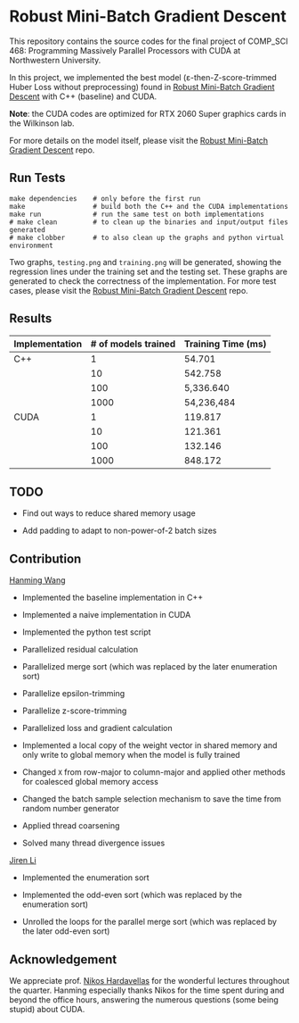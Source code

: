# Robust Mini-Batch Gradient Descent

This repository contains the source codes for the final project of COMP_SCI 468: Programming Massively Parallel Processors with CUDA at Northwestern University.

In this project, we implemented the best model (ε-then-Z-score-trimmed Huber Loss without preprocessing) found in [Robust Mini-Batch Gradient Descent](https://github.com/WHMHammer/robust-mini-batch-gradient-descent) with C++ (baseline) and CUDA.

**Note**: the CUDA codes are optimized for RTX 2060 Super graphics cards in the Wilkinson lab.

For more details on the model itself, please visit the [Robust Mini-Batch Gradient Descent](https://github.com/WHMHammer/robust-mini-batch-gradient-descent) repo.

## Run Tests

```
make dependencies    # only before the first run
make                 # build both the C++ and the CUDA implementations
make run             # run the same test on both implementations
# make clean         # to clean up the binaries and input/output files generated
# make clobber       # to also clean up the graphs and python virtual environment
```

Two graphs, `testing.png` and `training.png` will be generated, showing the regression lines under the training set and the testing set. These graphs are generated to check the correctness of the implementation. For more test cases, please visit the [Robust Mini-Batch Gradient Descent](https://github.com/WHMHammer/robust-mini-batch-gradient-descent) repo.

## Results

| Implementation | # of models trained | Training Time (ms) |
|----------------|---------------------|--------------------|
| C++            | 1                   | 54.701             |
|                | 10                  | 542.758            |
|                | 100                 | 5,336.640          |
|                | 1000                | 54,236,484         |
| CUDA           | 1                   | 119.817            |
|                | 10                  | 121.361            |
|                | 100                 | 132.146            |
|                | 1000                | 848.172            |

## TODO

- Find out ways to reduce shared memory usage

- Add padding to adapt to non-power-of-2 batch sizes

## Contribution

[Hanming Wang](https://github.com/WHMHammer)

- Implemented the baseline implementation in C++

- Implemented a naive implementation in CUDA

- Implemented the python test script

- Parallelized residual calculation

- Parallelized merge sort (which was replaced by the later enumeration sort)

- Parallelize epsilon-trimming

- Parallelize z-score-trimming

- Parallelized loss and gradient calculation

- Implemented a local copy of the weight vector in shared memory and only write to global memory when the model is fully trained

- Changed `X` from row-major to column-major and applied other methods for coalesced global memory access

- Changed the batch sample selection mechanism to save the time from random number generator

- Applied thread coarsening

- Solved many thread divergence issues

[Jiren Li](https://github.com/Li-Jiren)

- Implemented the enumeration sort

- Implemented the odd-even sort (which was replaced by the enumeration sort)

- Unrolled the loops for the parallel merge sort (which was replaced by the later odd-even sort)

## Acknowledgement

We appreciate prof. [Nikos Hardavellas](https://users.cs.northwestern.edu/~hardav/) for the wonderful lectures throughout the quarter. Hanming especially thanks Nikos for the time spent during and beyond the office hours, answering the numerous questions (some being stupid) about CUDA.
